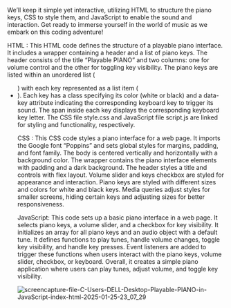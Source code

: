 We’ll keep it simple yet interactive, utilizing HTML to structure the piano keys, CSS to style them, and JavaScript to enable the sound and interaction.
Get ready to immerse yourself in the world of music as we embark on this coding adventure!

HTML :
This HTML code defines the structure of a playable piano interface. It includes a wrapper containing a header and a list of piano keys. The header consists of the title “Playable PIANO” and two columns: one for volume control and the other for toggling key visibility.
The piano keys are listed within an unordered list (<ul>) with each key represented as a list item (<li>). Each key has a class specifying its color (white or black) and a data-key attribute indicating the corresponding keyboard key to trigger its sound. 
The span inside each key displays the corresponding keyboard key letter.
The CSS file style.css and JavaScript file script.js are linked for styling and functionality, respectively.

CSS :
This CSS code styles a piano interface for a web page. It imports the Google font “Poppins” and sets global styles for margins, padding, and font family. 
The body is centered vertically and horizontally with a background color. The wrapper contains the piano interface elements with padding and a dark background. The header styles a title and controls with flex layout. 
Volume slider and keys checkbox are styled for appearance and interaction.  Piano keys are styled with different sizes and colors for white and black keys.
Media queries adjust styles for smaller screens, hiding certain keys and adjusting sizes for better responsiveness.

JavaScript:
This code sets up a basic  piano interface in a web page. It selects piano keys, a volume slider, and a checkbox for key visibility. 
It initializes an array for all piano keys and an audio object with a default tune. It defines functions to play tunes, handle volume changes, toggle key visibility, and handle key presses.
Event listeners are added to trigger these functions when users interact with the piano keys, volume slider, checkbox, or keyboard. Overall, it creates a simple piano application where users can play tunes, adjust volume, and toggle key visibility.

![screencapture-file-C-Users-DELL-Desktop-Playable-PIANO-in-JavaScript-index-html-2025-01-25-23_07_29](https://github.com/user-attachments/assets/977eb8d2-c3c0-4c1b-8340-ba3f92b0196b)
